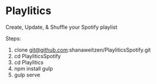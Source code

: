 # Playlitics
Create, Update, &amp; Shuffle your Spotify playlist

Steps:

1) clone git@github.com:shanaweitzen/PlayliticsSpotify.git 
2) cd PlayliticsSpotify
3) cd Playlitics
4) npm install gulp
4) gulp serve